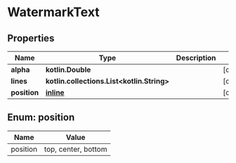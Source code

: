 
# WatermarkText

## Properties
| Name | Type | Description | Notes |
| ------------ | ------------- | ------------- | ------------- |
| **alpha** | **kotlin.Double** |  |  [optional] |
| **lines** | **kotlin.collections.List&lt;kotlin.String&gt;** |  |  [optional] |
| **position** | [**inline**](#Position) |  |  [optional] |


<a id="Position"></a>
## Enum: position
| Name | Value |
| ---- | ----- |
| position | top, center, bottom |



